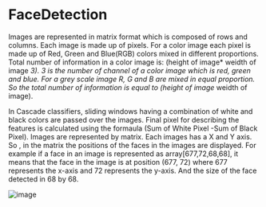 # FaceDetection
Images are represented in matrix format which is composed of rows and columns.
Each image is made up of pixels. For a color image each pixel is made up of Red, Green and Blue(RGB) colors mixed in different proportions. Total number of information in a color image is: (height of image* weidth of image *3). 3 is the number of channel of a color image which is red, green and blue. For a grey scale image R, G and B are mixed in equal proportion. So the total number of information is equal to (height of image* weidth of image).


In Cascade classifiers, sliding windows having a combination of white and black colors are passed over the images. Final pixel for describing the features is calculated using the formaula (Sum of White Pixel -Sum of Black Pixel). Images are represented by matrix. Each images has a X and Y axis. So , in the matrix the positions of the faces in the images are displayed. For example if a face in an image is represented as array[677,72,68,68], it means that the face in the image is at position (677, 72) where 677 represents the x-axis and 72 represents the y-axis. And the size of the face detected in 68 by 68.

![image](https://user-images.githubusercontent.com/68335914/134294047-ab5883db-c6db-4746-bda2-1eb3f359c70c.png)

